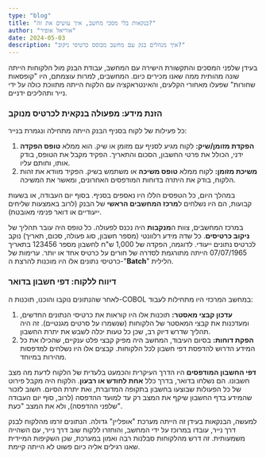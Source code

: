 ```yaml
---
type: "blog"
title: "בנקאות בלי מסכי מחשב, איך עושים את זה?"
author: "אוריאל אופיר"
date: 2024-05-03
description: "איך מנהלים בנק עם מחשב מבוסס כרטיסי ניקוב?"
---
```


בעידן שלפני המסכים והתקשורת הישירה עם המחשב, עבודת הבנק מול הלקוחות הייתה שונה מהותית ממה שאנו מכירים כיום. המחשבים, למרות עוצמתם, היו "קופסאות שחורות" שפעלו מאחורי הקלעים, והאינטראקציה עם הלקוח הייתה מתווכת כולה על ידי נייר ותהליכים ידניים.

### הזנת מידע: מפעולה בנקאית לכרטיס מנוקב

כל פעילות של לקוח בסניף הבנק הייתה מתחילה ונגמרת בנייר:

1.  **הפקדת מזומן/שיק:** לקוח מגיע לסניף עם מזומן או שיק. הוא ממלא **טופס הפקדה** ידני, הכולל את פרטי החשבון, הסכום והתאריך. הפקיד מקבל את הטופס, בודק אותו, וחותם עליו.
2.  **משיכת מזומן:** לקוח ממלא **טופס משיכה** או משתמש בשיק. הפקיד מוודא את זהות הלקוח, בודק את היתרה בדוחות המודפסים האחרונים, ומאשר את המשיכה.

במהלך היום, כל הטפסים הללו היו נאספים בסניף. בסוף יום העבודה, או בשעות קבועות, הם היו נשלחים ל**מרכז המחשבים הראשי** של הבנק (לרוב באמצעות שליחים ייעודיים או דואר פנימי מאובטח).

במרכז המחשבים, צוות ה**מנקבות** היה נכנס לפעולה. כל טופס היה עובר תהליך של **ניקוב כרטיסים**. כל שדה מידע רלוונטי (מספר חשבון, סוג פעולה, סכום, תאריך) נוקב לכרטיס נתונים ייעודי. לדוגמה, הפקדה של 1,000 ש"ח לחשבון מספר 123456 בתאריך 07/07/1965 הייתה מתורגמת לסדרה של חורים על כרטיס אחד או יותר. ערימות של כרטיסי נתונים אלו היו מוכנות להרצת ה-"**Batch**" הלילית.

### דיווח ללקוח: דפי חשבון בדואר

לאחר שהנתונים נוקבו והוכנו, תוכנות ה-COBOL במחשב המרכזי היו מתחילות לעבוד:

1.  **עדכון קבצי מאסטר:** תוכנות אלו היו קוראות את כרטיסי הנתונים החדשים, ומעדכנות את קבצי המאסטר של הלקוחות (שנשמרו על סרטים מגנטיים). זה היה תהליך שדרש דיוק רב, שכן כל טעות יכלה לשבש את יתרת החשבון.
2.  **הפקת דוחות:** בסיום העיבוד, המחשב היה מפיק קבצי פלט ענקיים, שהכילו את כל המידע הדרוש להדפסת דפי חשבון לכל הלקוחות. קבצים אלו היו נשלחים למדפסות מהירות במיוחד.

**דפי החשבון המודפסים** היו הדרך העיקרית והכמעט בלעדית של הלקוח לדעת מה מצב חשבונו. הם נשלחו בדואר, בדרך כלל **אחת לחודש או רבעון**. הלקוח היה מקבל פירוט של כל הפעולות שבוצעו בחשבון בתקופה המדוברת, ואת יתרת הסיום. חשוב לזכור שהמידע בדף החשבון שיקף את המצב רק עד למועד ההדפסה (לרוב, סוף יום העבודה שלפני ההדפסה), ולא את המצב "כעת".

למעשה, הבנקאות בעידן זה הייתה מערכת "אופליין" גדולה. הנתונים זרמו מהלקוח לבנק דרך נייר, עובדו במרוכז על ידי המחשב, והוחזרו ללקוח שוב דרך נייר, עם השהייה משמעותית. זה דרש מהלקוחות סבלנות רבה ואמון במערכת, שכן השקיפות המיידית שאנו רגילים אליה כיום פשוט לא הייתה קיימת.